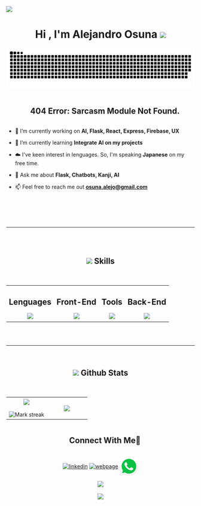 

<!--
<!--horizontal divider(gradiant)-->
<img src="https://user-images.githubusercontent.com/73097560/115834477-dbab4500-a447-11eb-908a-139a6edaec5c.gif">

<!--h1 without bottom border-->
<h1 align="center"><b>Hi , I'm Alejandro Osuna </b><img src="https://media.giphy.com/media/hvRJCLFzcasrR4ia7z/giphy.gif" width="35"></h1>


<!--- snake -->
<div align="center">
  <img  src="https://github.com/1999AZZAR/1999AZZAR/blob/main/resources/img/grid-snake.svg"
       alt="snake" /></a>
</div>


<!--h2 without bottom border-->
<div id="user-content-toc">
  <ul align="center">
    <summary><h2 style="display: inline-block">404 Error: Sarcasm Module Not Found.</h2></summary>
  </ul>
</div>


<!--Intro start-->
- 🔭 I’m currently working on **AI, Flask, React, Express, Firebase, UX**

- 🌱 I’m currently learning **Integrate AI on my projects**

- ☁️ I've keen interest in lenguages. So, I'm speaking **Japanese** on my free time. 

- 💬 Ask me about **Flask, Chatbots, Kanji, AI**

- 📫 Feel free to reach me out **osuna.alejo@gmail.com**
<!--Intro end-->



<!-- Create a table with two columns -->
<br><br>

<br>

-----

<br>
<br>

## <p align="center"> <img src="https://media2.giphy.com/media/QssGEmpkyEOhBCb7e1/giphy.gif?cid=ecf05e47a0n3gi1bfqntqmob8g9aid1oyj2wr3ds3mg700bl&rid=giphy.gif" width ="25"><b> Skills</b>
<br>

<p align="center">
<table>
  <tr>
    <td align="center">
      <h2>Lenguages</h2>
      <!-- tech stack icons for Front End -->
      <a href="https://skillicons.dev">
        <img src="https://skillicons.dev/icons?i=py,js,cs,c" />
      </a>
    </td>  
    <td align="center">
      <h2>Front-End</h2>
      <!-- tech stack icons for Front End -->
      <a href="https://skillicons.dev">
        <img src="https://skillicons.dev/icons?i=html,css,bootstrap,react,nextjs" />
      </a>
    </td> 
      <td align="center">
      <h2>Tools</h2>
      <!-- tech stack icons for Technologies -->
      <a href="https://skillicons.dev">
        <img src="https://skillicons.dev/icons?i=git,aws,github,postman,vscode" />
      </a>
    </td>
    <td align="center">
      <h2>Back-End</h2>
      <!-- tech stack icons for Technologies -->
      <a href="https://skillicons.dev">
        <img src="https://skillicons.dev/icons?i=flask,express,firebase,mongodb,mysql,nodejs,sequelize,netlify,django" />
      </a>
    </td>        

    
  </tr>
</table>



<br>
<br>

-----

<br>


## <p align="center"> <img src="https://media.giphy.com/media/iY8CRBdQXODJSCERIr/giphy.gif" width="35"><b> Github Stats </b>
<br>

<div align="center">

<!--- stats & Trophy (start) -->
<p align="center">
  <!--- stats (start) -->
<table align="center">
<tr border="none">
<td width="50%" align="center">
  
  <img  align="center"  src="https://github-readme-stats.vercel.app/api?username=Osuna0102&theme=dark&show_icons=true&count_private=true" />
  <br></br>
  <img  title="🔥 Get streak stats for your profile at git.io/streak-stats" alt="Mark streak" src="https://streak-stats.demolab.com/?user=Osuna0102&theme=dark&hide_border=false&no-bg=true&no-frame=true" /> 
</td>

<td width="50%" align="center">

  <img  align="center"  src="https://github-readme-stats.anuraghazra1.vercel.app/api/top-langs/?username=Osuna0102&theme=dark&hide_border=false&no-bg=true&no-frame=true&langs_count=6&hide=asp.net"/>
  
  </td>
</tr>
</table>
<!--- stats (end) -->

  
<!--h2 without bottom border-->
<div id="user-content-toc">
  <ul align="center">
    <summary><h2 style="display: inline-block">Connect With Me🤝</h2></summary>
  </ul>
</div>

<!--icons and links-->
<p align="center">
<a href="https://www.linkedin.com/in/alejo-osuna-678530232/" target="blank"><img align="center" src="https://user-images.githubusercontent.com/88904952/234979284-68c11d7f-1acc-4f0c-ac78-044e1037d7b0.png" alt="linkedin" height="50" width="50" /></a>
<a href="https://alejandro-osuna-portfolio.netlify.app" target="blank"><img align="center" src="https://user-images.githubusercontent.com/88904952/234982196-562aea17-5532-4550-8c08-1c7cb994a541.png" alt="webpage" height="50" width="50" /></a>
<a href="https://w.app/Osuna" target="blank"><img align="center" src="https://github.com/appicons/Whatsapp/blob/master/icons/whatsapp_194x194.png" alt="webpage" height="50" width="50" /></a>

  
</p>

<a href="https://github.com/DenverCoder1/readme-typing-svg"><img src="https://readme-typing-svg.herokuapp.com?font=Time+New+Roman&color=cyan&size=25&center=true&vCenter=true&width=600&height=100&lines=努力者;Multimedial+Engineer;プログラマー;Active+Learner;独学の人"></a>


<!--horizontal divider(gradiant)-->
<img src="https://user-images.githubusercontent.com/73097560/115834477-dbab4500-a447-11eb-908a-139a6edaec5c.gif">
